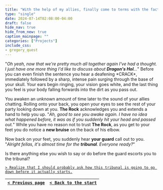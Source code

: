 ```yaml
---
title: "With the help of my allies, finally come to terms with the fact that Dragon's Hollow is not as interesting as its name would imply."
type: "single"
date: 2024-07-14T02:08:00-04:00
draft: false
hide_nav: true
hide_from_new: true
caption_mainpage: ""
categories: ["Projects"]
include_css:
- gregory_quest
---
```


"*Oh yeah, now that we're pretty much all together again I've had a thought. I just have one more thing I'd like to discuss about **Dragon's Hol**...*" Before you can even finish the sentence you hear a deafening \*CRACK\*, immediately followed by a sharp, intense pain surging through the base of your skull. Your ears begin ringing, your vision goes white, and the last thing you feel is your body falling forwards into the dirt as you pass out. 

You awaken an unknown amount of time later to the sound of your allies chatting. Rolling onto your back, you open your eyes to see the rest of your party looking down at you. **The Rock** acknowledges you and extends a hand to help you up. "*Ah, good to see you awake again. I have no idea what happened before, it was as if you suddenly hit your head and passed out.*" While you have no reason not to trust **The Rock**, as you get to your feet you do notice a **new bruise** on the back of his elbow. 

Now back on your feet, you suddenly hear **your guard** call out to you. "*Alright fellas, it's almost time for the **tribunal**. Everyone ready?*"

Is there anything else you wish to say or do before the guard escorts you to the tribunal?

[``> Realize that I should probably ask how this tribunal is going to go down before it actually starts.``](../143)

|[``< Previous page``](../141)|[``< Back to the start``](../)|
|---|---|